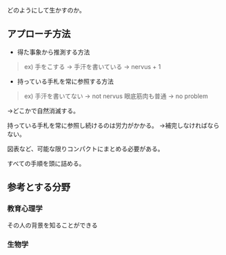 


どのようにして生かすのか。




## アプローチ方法

- 得た事象から推測する方法

> ex) 手をこする → 手汗を書いている → nervus + 1

- 持っている手札を常に参照する方法

> ex) 
> 手汗を書いてない → not nervus
> 眼底筋肉も普通 → no problem

→どこかで自然消滅する。

持っている手札を常に参照し続けるのは労力がかかる。
→補完しなければならない。

図表など、可能な限りコンパクトにまとめる必要がある。

すべての手順を頭に詰める。












## 参考とする分野


### 教育心理学

その人の背景を知ることができる

### 生物学





















